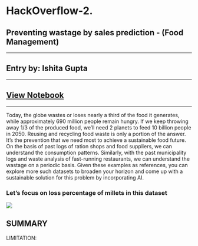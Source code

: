 # HackOverflow-2.

## Preventing wastage by sales prediction - (Food Management)
---
## Entry by: Ishita Gupta
---
## [View Notebook](https://colab.research.google.com/drive/1cnqY_xdAivk1Vwm-YE_A82pIJknPleQ3#scrollTo=De3N3Ad6CgbX)
---
Today, the globe wastes or loses nearly a third of the food it generates, while approximately 690 million people remain hungry. If we keep throwing away 1/3 of the produced food, we’ll need 2 planets to feed 10 billion people in 2050. Reusing and recycling food waste is only a portion of the answer. It’s the prevention that we need most to achieve a sustainable food future. On the basis of past logs of ration shops and food suppliers, we can understand the consumption patterns. Similarly, with the past municipality logs and waste analysis of fast-running restaurants, we can understand the wastage on a periodic basis. Given these examples as references, you can explore more such datasets to broaden your horizon and come up with a sustainable solution for this problem by incorporating AI.

### Let’s focus on loss percentage of millets in this dataset


![](images/2022-12-04-14-53-13.png)

## SUMMARY



LIMITATION:
